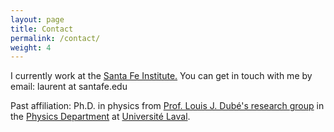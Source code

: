 ```yaml
---
layout: page
title: Contact
permalink: /contact/
weight: 4
---
```


I currently work at the [Santa Fe Institute.](http://www.santafe.edu/) You can get in touch with me by email: laurent at santafe.edu 

Past affiliation: Ph.D. in physics from [Prof. Louis J. Dubé's research group](http://dynamica.phy.ulaval.ca/) in the [Physics Department](http://www.phy.ulaval.ca/) at [Université Laval](http://www.ulaval.ca/).